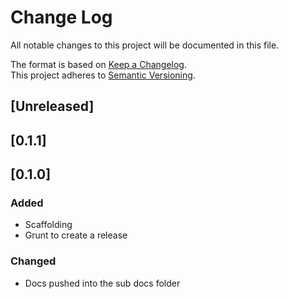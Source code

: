 # Change Log
All notable changes to this project will be documented in this file.

The format is based on [Keep a Changelog](http://keepachangelog.com/).  
This project adheres to [Semantic Versioning](http://semver.org/).

## [Unreleased]

## [0.1.1]

## [0.1.0]
### Added
- Scaffolding
- Grunt to create a release

### Changed
- Docs pushed into the sub docs folder